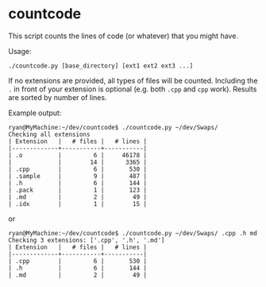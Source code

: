 # countcode

This script counts the lines of code (or whatever) that you might have.

Usage:

`./countcode.py [base_directory] [ext1 ext2 ext3 ...]`

If no extensions are provided, all types of files will be counted. Including the `.` in front of your extension is optional (e.g. both `.cpp` and `cpp` work). Results are sorted by number of lines.

Example output:

```
ryan@MyMachine:~/dev/countcode$ ./countcode.py ~/dev/Swaps/
Checking all extensions
| Extension   |   # files |   # lines |
|-------------+-----------+-----------|
| .o          |         6 |     46178 |
|             |        14 |      3365 |
| .cpp        |         6 |       530 |
| .sample     |         9 |       487 |
| .h          |         6 |       144 |
| .pack       |         1 |       123 |
| .md         |         2 |        49 |
| .idx        |         1 |        15 |

```

or

```
ryan@MyMachine:~/dev/countcode$ ./countcode.py ~/dev/Swaps/ .cpp .h md
Checking 3 extensions: ['.cpp', '.h', '.md']
| Extension   |   # files |   # lines |
|-------------+-----------+-----------|
| .cpp        |         6 |       530 |
| .h          |         6 |       144 |
| .md         |         2 |        49 |
```